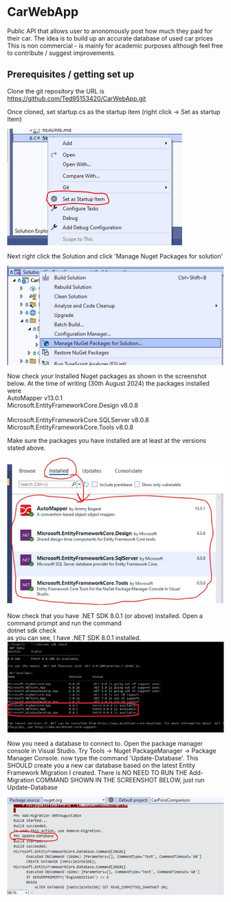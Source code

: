 # CarWebApp
Public API that allows user to anonomously post how much they paid for their car.
The idea is to build up an accurate database of used car prices
This is non commercial - is mainly for academic purposes although feel free to contribute / suggest improvements.


## Prerequisites / getting set up

Clone the git repository the URL is https://github.com/Ted95153420/CarWebApp.git

Once cloned, set startup.cs as the startup item (right click -> Set as startup Item)

![Set as Startup](/ReadMeMedia/README_SetAsStartUp.JPG "Set as startup")

Next right click the Solution and click 'Manage Nuget Packages for solution'

![Manage Nuget Packages for solution](/ReadMeMedia/ManageNugetPackages.jpg "Manage Nuget Packages")

Now check your Installed Nuget packages as shown in the screenshot below. 
At the time of writing (30th August 2024) the packages installed were <br/>
AutoMapper v13.0.1 <br/>
Microsoft.EntityFrameworkCore.Design v8.0.8 <br/>  
Microsoft.EntityFrameworkCore.SQLServer v8.0.8 <br/>
Microsoft.EntityFrameworkCore.Tools v8.0.8 <br/>

Make sure the packages you have installed are at least at the versions stated above.

![Installed Nuget Packages](/ReadMeMedia/InstalledPackages.JPG "Installed Packages")

Now check that you have .NET SDK 8.0.1 (or above) installed. Open a command prompt and run the command <br/>
dotnet sdk check <br/>
as you can see, I have .NET SDK 8.0.1 installed.
![dot NET SDK version installed](/ReadMeMedia/sdkVersion.jpg "Sdk Version")

Now you need a database to connect to. Open the package manager console in Visual Studio. Try Tools -> Nuget PackageManager -> Package Manager Console.
now type the command 'Update-Database'. This SHOULD create you a new car database based on the latest Entity Framework Migration I created. There is NO NEED
TO RUN THE Add-Migration COMMAND SHOWN IN THE SCREENSHOT BELOW, just run Update-Database

![Update database](/ReadMeMedia/UpdateDatabase.JPG "Update database")




